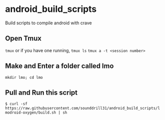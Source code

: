 # android_build_scripts
Build scripts to compile android with crave

## Open Tmux

```tmux```
or if you have one running,
```tmux ls```
```tmux a -t <session number>```

## Make and Enter a folder called lmo
```mkdir lmo; cd lmo```

## Pull and Run this script
```$ curl -sf https://raw.githubusercontent.com/sounddrill31/android_build_scripts/lmodroid-oxygen/build.sh | sh```
